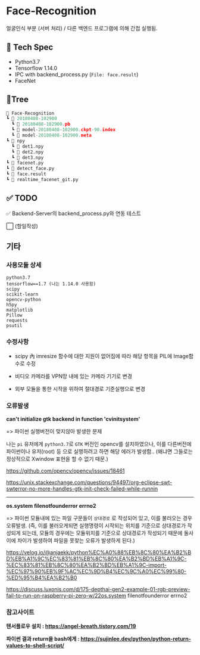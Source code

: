# Face-Recognition

얼굴인식 부분 (서버 처리) / 다른 백엔드 프로그램에 의해 간접 실행됨.





## 📄 Tech Spec

- Python3.7
- Tensorflow 1.14.0
- IPC with backend_process.py (`File: face.result`)
- FaceNet





## 📁Tree

```python
📁 Face-Recognition
┗ 📁 20180408-102900
  ┗ 📄 20180408-102900.pb
  ┗ 📄 model-20180408-102900.ckpt-90.index
  ┗ 📄 model-20180408-102900.meta
┗ 📁 npy
  ┗ 📄 det1.npy
  ┗ 📄 det2.npy
  ┗ 📄 det3.npy
┗ 📄 facenet.py
┗ 📄 detect_face.py
┗ 📄 face.result
┗ 📄 realtime_facenet_git.py

```





##  ✅ TODO

✅ Backend-Server의 backend_process.py와 연동 테스트

⬜ (할일작성)





## 기타

### 사용모듈 상세

```
python3.7
tensorflow==1.7 (나는 1.14.0 사용함)
scipy
scikit-learn
opencv-python
h5py
matplotlib
Pillow
requests
psutil
```



### 수정사항

- scipy 內 imresize 함수에 대한 지원이 없어짐에 따라 해당 항목을 PIL에 Image함수로 수정

- 비디오 카메라를 VPN망 내에 있는 카메라 기기로 변경
- 외부 모듈을 통한 시작을 위하여 절대경로 기준실행으로 변경



### 오류발생

**can't initialize gtk backend in function 'cvinitsystem'**

=> 파이썬 실행버전이 맞지않아 발생한 문제

나는 `pi` 유저에게 `python3.7`로 `GTK` 버전인 opencv를 설치하였으나,  이를 다른버전에 파이썬이나 유저(root) 등 으로 실행하려고 하면 해당 에러가 발생함.. (왜냐면 그들로는 정상적으로 Xwindow 표현을 할 수 없기 때문.)

https://github.com/opencv/opencv/issues/18461

https://unix.stackexchange.com/questions/94497/org-eclipse-swt-swterror-no-more-handles-gtk-init-check-failed-while-runnin

---

**os.system filenotfounderror errno2**

=> 파이썬 모듈내에 있는 파일 구문들이 `상대경로` 로 작성되어 있고, 이를 불러오는 경우 오류발생. (즉, 이를 불러오게되면 실행명령이 시작되는 위치를 기준으로 상대경로가 작성되게 되는데, 모듈의 경우에는 모듈위치를 기준으로 상대경로가 작성되기 때문에 둘사이에 차이가 발생하여 파일을 못찾는 오류가 발생하게 된다.)

https://velog.io/@anjaekk/python%EC%A0%88%EB%8C%80%EA%B2%BD%EB%A1%9C%EC%83%81%EB%8C%80%EA%B2%BD%EB%A1%9C-%EC%83%81%EB%8C%80%EA%B2%BD%EB%A1%9C-import-%EC%97%90%EB%9F%AC%EC%9D%B4%EC%9C%A0%EC%99%80-%ED%95%B4%EA%B2%B0

https://discuss.luxonis.com/d/175-depthai-gen2-example-01-rgb-preview-fail-to-run-on-raspberry-pi-zero-w/22os.system filenotfounderror errno2



### 참고사이트

**텐서플로우 설치 : https://angel-breath.tistory.com/19**



**파이썬 결과 return을 bash에게 : https://sujinlee.dev/python/python-return-values-to-shell-script/**
